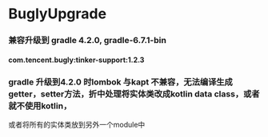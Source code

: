 # BuglyUpgrade

### 兼容升级到 gradle 4.2.0, gradle-6.7.1-bin 
#### com.tencent.bugly:tinker-support:1.2.3

### gradle 升级到4.2.0 时lombok 与kapt 不兼容，无法编译生成getter，setter方法，折中处理将实体类改成kotlin data class，或者就不使用kotlin，
或者将所有的实体类放到另外一个module中


